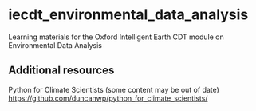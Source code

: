 # iecdt_environmental_data_analysis
Learning materials for the Oxford Intelligent Earth CDT module on Environmental Data Analysis

## Additional resources

Python for Climate Scientists (some content may be out of date)
https://github.com/duncanwp/python_for_climate_scientists/

